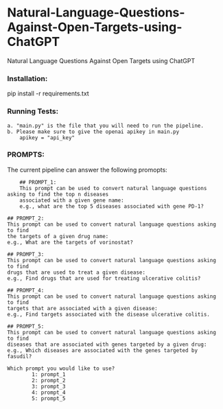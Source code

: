 # Natural-Language-Questions-Against-Open-Targets-using-ChatGPT
Natural Language Questions Against Open Targets using ChatGPT




### Installation:
pip install -r requirements.txt

### Running Tests:
	a. "main.py" is the file that you will need to run the pipeline.
	b. Please make sure to give the openai apikey in main.py
		apikey = "api_key"
	
### PROMPTS:
The current pipeline can answer the following promopts:

        ## PROMPT_1:
        This prompt can be used to convert natural language questions asking to find the top n diseases
        associated with a given gene name:
        e.g., what are the top 5 diseases associated with gene PD-1?
        
	## PROMPT_2:
	This prompt can be used to convert natural language questions asking to find
	the targets of a given drug name:
	e.g., What are the targets of vorinostat?
	
	## PROMPT_3:
	This prompt can be used to convert natural language questions asking to find
	drugs that are used to treat a given disease:
	e.g., Find drugs that are used for treating ulcerative colitis?
	
	## PROMPT_4:
	This prompt can be used to convert natural language questions asking to find
	targets that are associated with a given disease:
	e.g., Find targets associated with the disease ulcerative colitis.
	
	## PROMPT_5:
	This prompt can be used to convert natural language questions asking to find
	diseases that are associated with genes targeted by a given drug:
	e.g., Which diseases are associated with the genes targeted by fasudil? 
	
	Which prompt you would like to use?
		    1: prompt_1
		    2: prompt_2
		    3: prompt_3
		    4: prompt_4
		    5: prompt_5   
 
    
